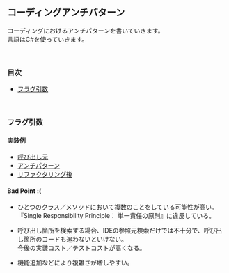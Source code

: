 ## コーディングアンチパターン
コーディングにおけるアンチパターンを書いていきます。  
言語はC#を使っていきます。  

<br />





### 目次
- [フラグ引数](#FlagArgs)

<br />





<span id="FlagArgs"></span>
### フラグ引数

#### 実装例
- [呼び出し元](/src/AntiPatterns/FlagArgs/TestCaller.cs)
- [アンチパターン](/src/AntiPatterns/FlagArgs/AntiPattern.cs)
- [リファクタリング後](/src/AntiPatterns/FlagArgs/Refactored.cs)

#### Bad Point :(
- ひとつのクラス／メソッドにおいて複数のことをしている可能性が高い。  
  『Single Responsibility Principle： 単一責任の原則』に違反している。

- 呼び出し箇所を検索する場合、IDEの参照元検索だけでは不十分で、呼び出し箇所のコードも追わないといけない。  
  今後の実装コスト／テストコストが高くなる。

- 機能追加などにより複雑さが増しやすい。


<br />




